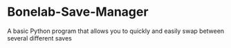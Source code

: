 # Bonelab-Save-Manager
A basic Python program that allows you to quickly and easily swap between several different saves
